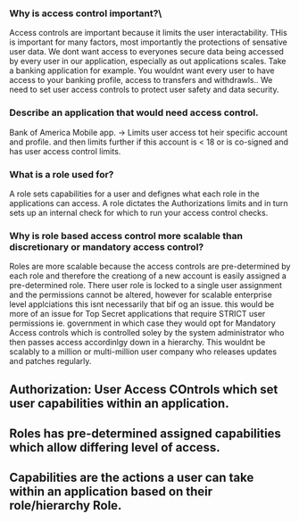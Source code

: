 ### Why is access control important?\

Access controls are important because it limits the user interactability. THis is important for many factors, most importantly the protections of sensative user data. We dont want access to everyones secure data being accessed by every user in our application, especially as out applications scales. Take a banking application for example. You wouldnt want every user to have access to your banking profile, access to transfers and withdrawls.. We need to set user access controls to protect user safety and data security.

### Describe an application that would need access control.

Bank of America Mobile app. -> Limits user access tot heir specific account and profile. and then limits further if this account is < 18 or is co-signed and has user access control limits.

### What is a role used for?

A role sets capabilities for a user and defignes what each role in the applications can access. A role dictates the Authorizations limits and in turn sets up an internal check for which to run your access control checks.

### Why is role based access control more scalable than discretionary or mandatory access control?

Roles are more scalable because the access controls are pre-determined by each role and therefore the creationg of a new account is easily assigned a pre-determined role. There user role is locked to a single user assignment and the permissions cannot be altered, however for scalable enterprise level applciations this isnt necessarily that bif og an issue. this would be more of an issue for Top Secret applications that require STRICT user permissions ie. government in which case they would opt for Mandatory Access controls which is controlled soley by the system administrator who then passes access accordinlgy down in a hierarchy. This wouldnt be scalably to a million or multi-million user company who releases updates and patches regularly.

## Authorization: User Access COntrols which set user capabilities within an application.

## Roles has pre-determined assigned capabilities which allow differing level of access.

## Capabilities are the actions a user can take within an application based on their role/hierarchy Role.

